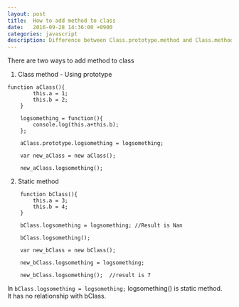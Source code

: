 ```yaml
---
layout: post
title:  How to add method to class
date:   2016-09-28 14:36:00 +0900
categories: javascript
description: Difference between Class.prototype.method and Class.method
---
```


There are two ways to add method to class<br>

1. Class method - Using prototype
```
function aClass(){
        this.a = 1;
        this.b = 2;
    }

    logsomething = function(){
        console.log(this.a+this.b);
    };

    aClass.prototype.logsomething = logsomething;
    
    var new_aClass = new aClass();

    new_aClass.logsomething();
```



2. Static method
```
    function bClass(){
        this.a = 3;
        this.b = 4;
    }

    bClass.logsomething = logsomething; //Result is Nan

    bClass.logsomething();

    var new_bClass = new bClass();

    new_bClass.logsomething = logsomething;

    new_bClass.logsomething();  //result is 7
```

In `bClass.logsomething = logsomething;` logsomething() is static method.<br>
It has no relationship with bClass.
